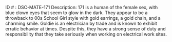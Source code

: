 ID # : DSC-MATE-171
Description: 171 is a human of the female sex, with blue clown eyes that seem to glow in the dark. They appear to be a throwback to 00s School Girl style with gold earrings, a gold chain, and a charming smile. Goldie is an electrician by trade and is known to exhibit erratic behavior at times. Despite this, they have a strong sense of duty and responsibility that they take seriously when working on electrical work sites.